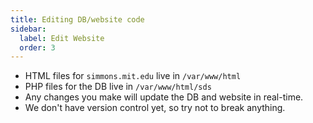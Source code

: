 ```yaml
---
title: Editing DB/website code
sidebar:
  label: Edit Website
  order: 3
---
```


- HTML files for `simmons.mit.edu` live in `/var/www/html`
- PHP files for the DB live in `/var/www/html/sds`
- Any changes you make will update the DB and website in real-time.
- We don't have version control yet, so try not to break anything.
